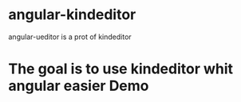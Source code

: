 angular-kindeditor
==================

angular-ueditor is a prot of kindeditor

The goal is to use kindeditor whit angular easier
Demo
==================
